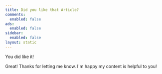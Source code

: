 ```yaml
---
title: Did you like that Article?
comments: 
  enabled: false
ads: 
  enabled: false
sidebar:
  enabled: false
layout: static
---
```


You did like it! 

Great! Thanks for letting me know. I'm happy my content is helpful to you!